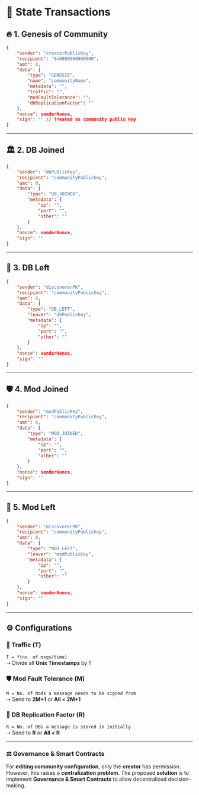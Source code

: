 # 📜 State Transactions

## 🔥 1. Genesis of Community
```json
{
    "sender": "creatorPublicKey",
    "recipient": "0x0000000000000",
    "amt": 0,
    "data": {
        "type": "GENESIS",
        "name": "communityName",
        "metadata": "",
        "traffic": "",
        "modFaultTolerance": "",
        "dbReplicationFactor": ""
    },
    "nonce": senderNonce,
    "sign": "" // Treated as community public key
}
```

---

## 🏛 2. DB Joined
```json
{
    "sender": "dbPublicKey",
    "recipient": "communityPublicKey",
    "amt": 0,
    "data": {
        "type": "DB_JOINED",
        "metadata": {
            "ip": "",
            "port": "",
            "other": ""
        }
    },
    "nonce": senderNonce,
    "sign": ""
}
```

---

## 🚪 3. DB Left
```json
{
    "sender": "discovererPK",
    "recipient": "communityPublicKey",
    "amt": 0,
    "data": {
        "type": "DB_LEFT",
        "leaver": "dbPublicKey",
        "metadata": {
            "ip": "",
            "port": "",
            "other": ""
        }
    },
    "nonce": senderNonce,
    "sign": ""
}
```

---

## 🛡 4. Mod Joined
```json
{
    "sender": "modPublicKey",
    "recipient": "communityPublicKey",
    "amt": 0,
    "data": {
        "type": "MOD_JOINED",
        "metadata": {
            "ip": "",
            "port": "",
            "other": ""
        }
    },
    "nonce": senderNonce,
    "sign": ""
}
```

---

## 🚷 5. Mod Left
```json
{
    "sender": "discovererPK",
    "recipient": "communityPublicKey",
    "amt": 0,
    "data": {
        "type": "MOD_LEFT",
        "leaver": "modPublicKey",
        "metadata": {
            "ip": "",
            "port": "",
            "other": ""
        }
    },
    "nonce": senderNonce,
    "sign": ""
}
```

---

## ⚙️ Configurations

### 📡 Traffic (T)
`T = f(no. of msgs/time)`  
➝ Divide all **Unix Timestamps** by `T`

### 🛡 Mod Fault Tolerance (M)
`M = No. of Mods a message needs to be signed from`  
➝ Send to **2M+1** or **All < 2M+1**

### 💾 DB Replication Factor (R)
`R = No. of DBs a message is stored in initially`  
➝ Send to **R** or **All < R**

---

### ⚖️ Governance & Smart Contracts
For **editing community configuration**, only the **creator** has permission. However, this raises a **centralization problem**. The proposed **solution** is to implement **Governance & Smart Contracts** to allow decentralized decision-making.

